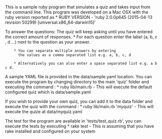 This is a sample ruby program that simulates a quiz and takes input from
the command line. This program was developed on a Mac OSX with the ruby
version reported as 
    * RUBY VERSION 
        - 'ruby 2.0.0p645 (2015-04-13 revision 50299) [universal.x86_64-darwin15]'

To answer the questions:
    The quiz will keep asking until you have entered the
    correct amount of responses. 
        * For each question enter the label (a, b, c , d ...) next to the question
          as your answer.
          
        * You can separate multiple answers by entering
          the values as a comma separated list e.g. a, b, c, d 
          
        * Alternatively you can also enter a space separated list e.g. a b c d.
        
A sample YAML file is provided in the data/sample.yaml location. You can execute
the program by changing directory to the main 'quiz' folder and executing the 
command : 
    * ruby lib/main.rb
        - This will execute the default configured quiz which is data/sample.yaml
        
If you wish to provide your own quiz, you can add it to the data folder and execute
the quiz with the command : 
    * ruby lib/main.rb 'myquiz'
        - This will execute the quize at data/myquiz.yaml
        
The test for the program are available in 'tests/test_quiz.rb', you can execute the 
tests by executing
    * rake test
        - This is assuming that you have rake installed and configured on your system